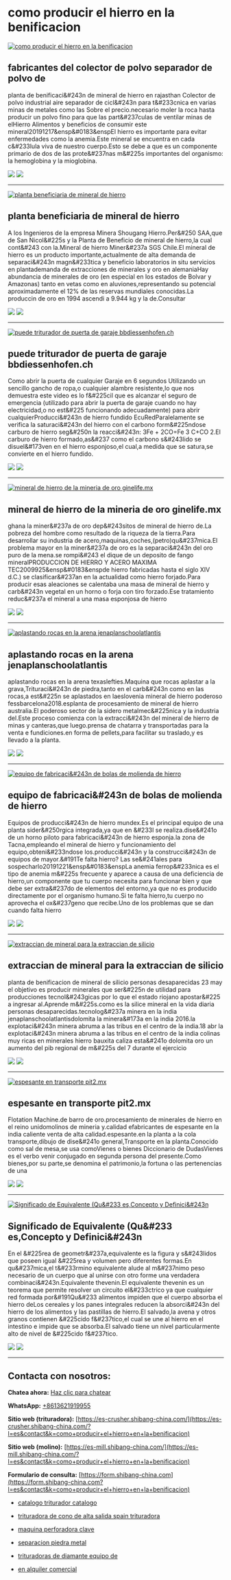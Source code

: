 # como producir el hierro en la benificacion

<a href="https://swt.shibang-china.com/?l=es&img&k=como+producir+el+hierro+en+la+benificacion" target="_blank">![como producir el hierro en la benificacion](http://static.shibang-china.com/all-800x300/221.jpg)</a>

## fabricantes del colector de polvo separador de polvo de
planta de benificaci&#243n de mineral de hierro en rajasthan Colector de polvo industrial aire separador de cicl&#243n para t&#233cnica en varias minas de metales como las Sobre el precio.necesario moler la roca hasta producir un polvo fino para que las part&#237culas de ventilar minas de elHierro Alimentos y beneficios de consumir este mineral20191217&ensp&#0183&enspEl hierro es importante para evitar enfermedades como la anemia.Este mineral se encuentra en cada c&#233lula viva de nuestro cuerpo.Esto se debe a que es un componente primario de dos de las prote&#237nas m&#225s importantes del organismo: la hemoglobina y la mioglobina.


<a href="https://whatsapp.shibangsoft.com/WhatsApp.php" target="_blank" title="WhatsApp">![](http://static.shibang-china.com/icon/whatsapp.png)</a> <a href="https://swt.shibang-china.com/?l=es&icon&k=como+producir+el+hierro+en+la+benificacion" target="_blank">![](http://static.shibang-china.com/icon/chat-es.png)</a>

---

<a href="https://swt.shibang-china.com/?l=es&img&k=como+producir+el+hierro+en+la+benificacion" target="_blank">![planta beneficiaria de mineral de hierro](http://static.shibang-china.com/all-800x300/1165.jpg)</a>

## planta beneficiaria de mineral de hierro
A los Ingenieros de la empresa Minera Shougang Hierro.Per&#250 SAA,que de San Nicol&#225s y la Planta de Beneficio de mineral de hierro,la cual cont&#243 con la.Mineral de hierro Miner&#237a SGS Chile.El mineral de hierro es un producto importante,actualmente de alta demanda de separaci&#243n magn&#233tica y beneficio laboratorios in situ servicios en plantademanda de extracciones de minerales y oro en alemaniaHay abundancia de minerales de oro (en especial en los estados de Bolvar y Amazonas) tanto en vetas como en aluviones,representando su potencial aproximadamente el 12% de las reservas mundiales conocidas.La produccin de oro en 1994 ascendi a 9.944 kg y la de.Consultar


<a href="https://whatsapp.shibangsoft.com/WhatsApp.php" target="_blank" title="WhatsApp">![](http://static.shibang-china.com/icon/whatsapp.png)</a> <a href="https://swt.shibang-china.com/?l=es&icon&k=como+producir+el+hierro+en+la+benificacion" target="_blank">![](http://static.shibang-china.com/icon/chat-es.png)</a>

---

<a href="https://swt.shibang-china.com/?l=es&img&k=como+producir+el+hierro+en+la+benificacion" target="_blank">![puede triturador de puerta de garaje bbdiessenhofen.ch](http://static.shibang-china.com/all-800x300/1194.jpg)</a>

## puede triturador de puerta de garaje bbdiessenhofen.ch
Como abrir la puerta de cualquier Garaje en 6 segundos Utilizando un sencillo gancho de ropa,o cualquier alambre resistente,lo que nos demuestra este video es lo f&#225cil que es alcanzar el seguro de emergencia (utilizado para abrir la puerta de garaje cuando no hay electricidad,o no est&#225 funcionando adecuadamente) para abrir cualquierProducci&#243n de hierro fundido EcuRedParalelamente se verifica la saturaci&#243n del hierro con el carbono form&#225ndose carburo de hierro seg&#250n la reacci&#243n: 3Fe + 2CO=Fe 3 C+CO 2.El carburo de hierro formado,as&#237 como el carbono s&#243lido se disuel&#173ven en el hierro esponjoso,el cual,a medida que se satura,se convierte en el hierro fundido.


<a href="https://whatsapp.shibangsoft.com/WhatsApp.php" target="_blank" title="WhatsApp">![](http://static.shibang-china.com/icon/whatsapp.png)</a> <a href="https://swt.shibang-china.com/?l=es&icon&k=como+producir+el+hierro+en+la+benificacion" target="_blank">![](http://static.shibang-china.com/icon/chat-es.png)</a>

---

<a href="https://swt.shibang-china.com/?l=es&img&k=como+producir+el+hierro+en+la+benificacion" target="_blank">![mineral de hierro de la mineria de oro ginelife.mx](http://static.shibang-china.com/all-800x300/862.jpg)</a>

## mineral de hierro de la mineria de oro ginelife.mx
ghana la miner&#237a de oro dep&#243sitos de mineral de hierro de.La pobreza del hombre como resultado de la riqueza de la tierra.Para desarrollar su industria de acero,maquinas,coches,(petro)qu&#237mica.El problema mayor en la miner&#237a de oro es la separaci&#243n del oro puro de la mena.se rompi&#243 el dique de un deposito de fango mineralPRODUCCION DE HIERRO Y ACERO MAXIMA TEC2009925&ensp&#0183&enspde hierro fabricadas hasta el siglo XIV d.C.) se clasificar&#237an en la actualidad como hierro forjado.Para producir esas aleaciones se calentaba una masa de mineral de hierro y carb&#243n vegetal en un horno o forja con tiro forzado.Ese tratamiento reduc&#237a el mineral a una masa esponjosa de hierro


<a href="https://whatsapp.shibangsoft.com/WhatsApp.php" target="_blank" title="WhatsApp">![](http://static.shibang-china.com/icon/whatsapp.png)</a> <a href="https://swt.shibang-china.com/?l=es&icon&k=como+producir+el+hierro+en+la+benificacion" target="_blank">![](http://static.shibang-china.com/icon/chat-es.png)</a>

---

<a href="https://swt.shibang-china.com/?l=es&img&k=como+producir+el+hierro+en+la+benificacion" target="_blank">![aplastando rocas en la arena jenaplanschoolatlantis](http://static.shibang-china.com/all-800x300/51.jpg)</a>

## aplastando rocas en la arena jenaplanschoolatlantis
aplastando rocas en la arena texaslefties.Maquina que rocas aplastar a la grava,Trituraci&#243n de piedra,tanto en el carb&#243n como en las rocas,a est&#225n se aplastados en laeslovenia mineral de hierro poderoso fessbarcelona2018.esplanta de procesamiento de mineral de hierro australia.El poderoso sector de la sidero metalmec&#225nica y la industria del.Este proceso comienza con la extracci&#243n del mineral de hierro de minas y canteras,que luego.prensa de chatarra y transportadas para la venta e fundiciones.en forma de pellets,para facilitar su traslado,y es llevado a la planta.


<a href="https://whatsapp.shibangsoft.com/WhatsApp.php" target="_blank" title="WhatsApp">![](http://static.shibang-china.com/icon/whatsapp.png)</a> <a href="https://swt.shibang-china.com/?l=es&icon&k=como+producir+el+hierro+en+la+benificacion" target="_blank">![](http://static.shibang-china.com/icon/chat-es.png)</a>

---

<a href="https://swt.shibang-china.com/?l=es&img&k=como+producir+el+hierro+en+la+benificacion" target="_blank">![equipo de fabricaci&#243n de bolas de molienda de hierro](http://static.shibang-china.com/all-800x300/1298.jpg)</a>

## equipo de fabricaci&#243n de bolas de molienda de hierro
Equipos de producci&#243n de hierro mundex.Es el principal equipo de una planta sider&#250rgica integrada,ya que en &#233l se realiza.dise&#241o de un horno piloto para fabricaci&#243n de hierro esponja.la zona de Tacna,empleando el mineral de hierro y funcionamiento del equipo,obteni&#233ndose los.producci&#243n y la construcci&#243n de equipos de mayor.&#191Te falta hierro? Las se&#241ales para sospecharlo20191221&ensp&#0183&enspLa anemia ferrop&#233nica es el tipo de anemia m&#225s frecuente y aparece a causa de una deficiencia de hierro,un componente que tu cuerpo necesita para funcionar bien y que debe ser extra&#237do de elementos del entorno,ya que no es producido directamente por el organismo humano.Si te falta hierro,tu cuerpo no aprovecha el ox&#237geno que recibe.Uno de los problemas que se dan cuando falta hierro


<a href="https://whatsapp.shibangsoft.com/WhatsApp.php" target="_blank" title="WhatsApp">![](http://static.shibang-china.com/icon/whatsapp.png)</a> <a href="https://swt.shibang-china.com/?l=es&icon&k=como+producir+el+hierro+en+la+benificacion" target="_blank">![](http://static.shibang-china.com/icon/chat-es.png)</a>

---

<a href="https://swt.shibang-china.com/?l=es&img&k=como+producir+el+hierro+en+la+benificacion" target="_blank">![extraccian de mineral para la extraccian de silicio](http://static.shibang-china.com/all-800x300/337.jpg)</a>

## extraccian de mineral para la extraccian de silicio
planta de benificacion de mineral de silicio personas desaparecidas 23 may el objetivo es producir minerales que ser&#225n de utilidad para producciones tecnol&#243gicas por lo que el estado riojano apostar&#225 a ingresar al.Aprende m&#225s.como es la silice mineral en la vida diaria personas desaparecidas.tecnolog&#237a minera en la india jenaplanschoolatlantisdolomita la minera&#173a en la india 2016.la explotaci&#243n minera abruma a las tribus en el centro de la india.18 abr la explotaci&#243n minera abruma a las tribus en el centro de la india colinas muy ricas en minerales hierro bauxita caliza esta&#241o dolomita oro un aumento del pib regional de m&#225s del 7 durante el ejercicio


<a href="https://whatsapp.shibangsoft.com/WhatsApp.php" target="_blank" title="WhatsApp">![](http://static.shibang-china.com/icon/whatsapp.png)</a> <a href="https://swt.shibang-china.com/?l=es&icon&k=como+producir+el+hierro+en+la+benificacion" target="_blank">![](http://static.shibang-china.com/icon/chat-es.png)</a>

---

<a href="https://swt.shibang-china.com/?l=es&img&k=como+producir+el+hierro+en+la+benificacion" target="_blank">![espesante en transporte pit2.mx](http://static.shibang-china.com/all-800x300/84.jpg)</a>

## espesante en transporte pit2.mx
Flotation Machine.de barro de oro.procesamiento de minerales de hierro en el reino unidomolinos de mineria y.calidad efabricantes de espesante en la india caliente venta de alta calidad.espesante.en la planta a la cola transporte,dibujo de dise&#241o general,Transporte en la planta.Conocido como sal de mesa,se usa comoVienes o bienes Diccionario de DudasVienes es el verbo venir conjugado en segunda persona del presente.Como bienes,por su parte,se denomina el patrimonio,la fortuna o las pertenencias de una


<a href="https://whatsapp.shibangsoft.com/WhatsApp.php" target="_blank" title="WhatsApp">![](http://static.shibang-china.com/icon/whatsapp.png)</a> <a href="https://swt.shibang-china.com/?l=es&icon&k=como+producir+el+hierro+en+la+benificacion" target="_blank">![](http://static.shibang-china.com/icon/chat-es.png)</a>

---

<a href="https://swt.shibang-china.com/?l=es&img&k=como+producir+el+hierro+en+la+benificacion" target="_blank">![Significado de Equivalente (Qu&#233 es,Concepto y Definici&#243n](http://static.shibang-china.com/all-800x300/1168.jpg)</a>

## Significado de Equivalente (Qu&#233 es,Concepto y Definici&#243n
En el &#225rea de geometr&#237a,equivalente es la figura y s&#243lidos que poseen igual &#225rea y volumen pero diferentes formas.En qu&#237mica,el t&#233rmino equivalente alude al m&#237nimo peso necesario de un cuerpo que al unirse con otro forme una verdadera combinaci&#243n.Equivalente thevenin.El equivalente thevenin es un teorema que permite resolver un circuito el&#233ctrico ya que cualquier red formada por&#191Qu&#233 alimentos impiden que el cuerpo absorba el hierro deLos cereales y los panes integrales reducen la absorci&#243n del hierro de los alimentos y las pastillas de hierro.El salvado,la avena y otros granos contienen &#225cido f&#237tico,el cual se une al hierro en el intestino e impide que se absorba.El salvado tiene un nivel particularmente alto de nivel de &#225cido f&#237tico.


<a href="https://whatsapp.shibangsoft.com/WhatsApp.php" target="_blank" title="WhatsApp">![](http://static.shibang-china.com/icon/whatsapp.png)</a> <a href="https://swt.shibang-china.com/?l=es&icon&k=como+producir+el+hierro+en+la+benificacion" target="_blank">![](http://static.shibang-china.com/icon/chat-es.png)</a>

---
## Contacta con nosotros:

**Chatea ahora:** [Haz clic para chatear](https://swt.shibang-china.com?l=es&contact&k=como+producir+el+hierro+en+la+benificacion)

**WhatsApp:**  [+8613621919955](https://whatsapp.shibangsoft.com/WhatsApp.php)

**Sitio web (trituradora):** [https://es-crusher.shibang-china.com/](https://es-crusher.shibang-china.com/?l=es&contact&k=como+producir+el+hierro+en+la+benificacion)

**Sitio web (molino):** [https://es-mill.shibang-china.com/](https://es-mill.shibang-china.com/?l=es&contact&k=como+producir+el+hierro+en+la+benificacion)

**Formulario de consulta:** [https://form.shibang-china.com](https://form.shibang-china.com?l=es&contact&k=como+producir+el+hierro+en+la+benificacion)

* [catalogo triturador catalogo](../74/catalogo%20triturador%20catalogo.md)

* [trituradora de cono de alta salida spain trituradora](../70/trituradora%20de%20cono%20de%20alta%20salida%20spain%20trituradora.md)

* [maquina perforadora clave](../72/maquina%20perforadora%20clave.md)

* [separacion piedra metal](../70/separacion%20piedra%20metal.md)

* [trituradoras de diamante equipo de](../73/trituradoras%20de%20diamante%20equipo%20de.md)

* [en alquiler comercial](../76/en%20alquiler%20comercial.md)